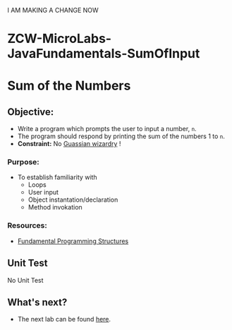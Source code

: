 I AM MAKING A CHANGE NOW

# ZCW-MicroLabs-JavaFundamentals-SumOfInput

# Sum of the Numbers

## **Objective:**
* Write a program which prompts the user to input a number, `n`.
* The program should respond by printing the sum of the numbers 1 to `n`.
* **Constraint:** No [Guassian wizardry](http://mathandmultimedia.com/2010/09/15/sum-first-n-positive-integers/) !

### **Purpose:**
* To establish familiarity with
    * Loops
    * User input
    * Object instantation/declaration
    * Method invokation

### **Resources:**
* [Fundamental Programming Structures](https://zipcoder.github.io/reveal-slides/fundament-programing-stuctures.html#/)

## Unit Test
No Unit Test


## What's next?
* The next lab can be found [here](https://github.com/Zipcoder/ZCW-MicroLabs-JavaFundamentals-TooLargeTooSmall).
